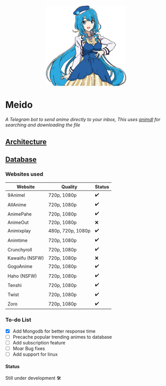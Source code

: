 <p align="center">
   <img src="https://raw.githubusercontent.com/Araon/Araon_chan/master/docs/anime.png" width="250" height="250">
</p>

# Meido
###### A Telegram bot to send anime directly to your inbox, This uses [animdl](https://github.com/justfoolingaround/animdl) for searching and downloading the file

## [Architecture](https://github.com/Araon/Araon_chan/blob/master/docs/architechture.md)
## [Database](https://github.com/Araon/Araon_chan/blob/master/docs/databaseSchema.md)


### Websites used
Website  | Quality | Status
------------- | ------------- | ------------
9Animel  | 720p, 1080p | ✔️
AllAnime  | 720p, 1080p | ✔️
AnimePahe  | 720p, 1080p | ✔️
AnimeOut  | 720p, 1080p | ❌
Animixplay  | 480p, 720p, 1080p | ✔️
Animtime  | 720p, 1080p | ✔️
Crunchyroll  | 720p, 1080p | ✔️
Kawaiifu (NSFW)   | 720p, 1080p | ❌
GogoAnime  | 720p, 1080p | ✔️
Haho (NSFW)  | 720p, 1080p | ✔️
Tenshi  | 720p, 1080p | ✔️
Twist  | 720p, 1080p | ✔️
Zoro  | 720p, 1080p | ✔️


### To-do List

- [x] Add Mongodb for better response time
- [ ] Precache popular trending animes to database
- [ ] Add subscription feature
- [ ] Moar Bug fixes
- [ ] Add support for linux

#### Status
Still under development 🛠️

